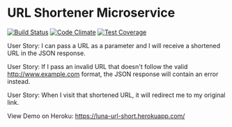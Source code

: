 # URL Shortener Microservice

[![Build Status](https://travis-ci.org/lliu05/url-shortener.svg?branch=master)](https://travis-ci.org/lliu05/url-shortener)
[![Code Climate](https://codeclimate.com/github/lliu05/url-shortener/badges/gpa.svg)](https://codeclimate.com/github/lliu05/url-shortener)
[![Test Coverage](https://codeclimate.com/github/lliu05/url-shortener/badges/coverage.svg)](https://codeclimate.com/github/lliu05/url-shortener/coverage)

User Story: I can pass a URL as a parameter and I will receive a shortened URL in the JSON response.

User Story: If I pass an invalid URL that doesn't follow the valid http://www.example.com format, the JSON response will contain an error instead.

User Story: When I visit that shortened URL, it will redirect me to my original link.

View Demo on Heroku: https://luna-url-short.herokuapp.com/
